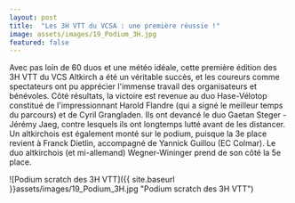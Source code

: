 ```yaml
---
layout: post
title:  "Les 3H VTT du VCSA : une première réussie !"
image: assets/images/19_Podium_3H.jpg
featured: false
---
```


Avec pas loin de 60 duos et une météo idéale, cette première édition des 3H VTT du VCS Altkirch a été un véritable succès, et les coureurs comme spectateurs ont pu apprécier l'immense travail des organisateurs et bénévoles. Côté résultats, la victoire est revenue au duo Hase-Vélotop constitué de l'impressionnant Harold Flandre (qui a signé le meilleur temps du parcours) et de Cyril Grangladen. Ils ont devancé le duo Gaetan Steger - Jérémy Jaeg, contre lesquels ils ont longtemps lutté avant de les distancer. Un altkirchois est également monté sur le podium, puisque la 3e place revient à Franck Dietlin, accompagné de Yannick Guillou (EC Colmar). Le duo altkirchois (et mi-allemand) Wegner-Wininger prend de son côté la 5e place.

![Podium scratch des 3H VTT]({{ site.baseurl }}assets/images/19_Podium_3H.jpg "Podium scratch des 3H VTT")
